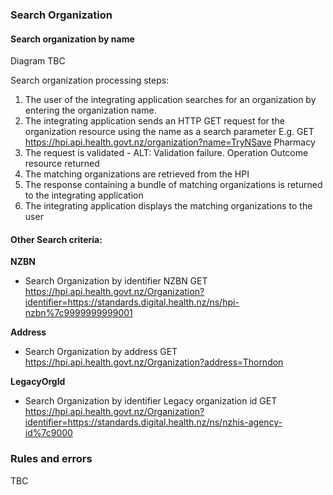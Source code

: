 

### Search Organization

#### Search organization by name

Diagram TBC

Search organization processing steps:

1.	The user of the integrating application searches for an organization by entering the organization name.
2.	The integrating application sends an HTTP GET request for the organization resource using the name as a search parameter
E.g. GET https://hpi.api.health.govt.nz/organization?name=TryNSave Pharmacy
3.	The request is validated - ALT: Validation failure. Operation Outcome resource returned
4.	The matching organizations are retrieved from the HPI
5.	The response containing a bundle of matching organizations is returned to the integrating application
6.	The integrating application displays the matching organizations to the user

#### Other Search criteria:

**NZBN**
* Search Organization by identifier NZBN
GET https://hpi.api.health.govt.nz/Organization?identifier=https://standards.digital.health.nz/ns/hpi-nzbn%7c9999999999001

**Address** 
* Search Organization by address
GET https://hpi.api.health.govt.nz/Organization?address=Thorndon

**LegacyOrgId**
* Search Organization by identifier Legacy organization id
GET https://hpi.api.health.govt.nz/Organization?identifier=https://standards.digital.health.nz/ns/nzhis-agency-id%7c9000


### Rules and errors
TBC


